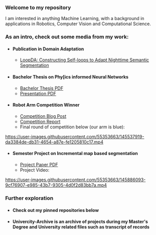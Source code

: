 ### Welcome to my repository
I am interested in anything Machine Learning, with a background in applications in Robotics, Computer Vision and Computational Science.

### As an intro, check out some media from my work:
- #### Publication in Domain Adaptation
  - [LoopDA: Constructing Self-loops to Adapt Nighttime Semantic Segmentation](https://openaccess.thecvf.com/content/WACV2023/html/Shen_LoopDA_Constructing_Self-Loops_To_Adapt_Nighttime_Semantic_Segmentation_WACV_2023_paper.html)
- #### Bachelor Thesis on Phy[ics informed Neural Networks
  - [Bachelor Thesis PDF](https://github.com/Zador-Pataki/Physics-Informed-Neural-Networks/files/7711682/Physics_Informed_NN.pdf)
  - [Presentation PDF](https://github.com/Zador-Pataki/Physics-Informed-Neural-Networks/files/7719785/thesis_presentation.pdf)
- #### Robot Arm Competition Winner
  - [Competition Blog Post](https://blog.seas.upenn.edu/virtual-robots-taking-risks-in-an-online-classroom/)
  - [Competition Report](https://github.com/Zador-Pataki/MEAM-520-2020/files/7690976/MEAM520_Final_Report.pdf)
  - Final round of competition below (our arm is blue):

https://user-images.githubusercontent.com/55353663/145537919-da3384de-db31-4654-a87e-fe1205810c17.mp4

- #### Semester Project on Incremental map based segmentation
  - [Project Paper PDF](https://github.com/Zador-Pataki/Incremental-map-based-semantic-segmentation/files/7706878/PLR.pdf)
  - Project Video:
 
https://user-images.githubusercontent.com/55353663/145886093-9cf76907-e985-43b7-9305-4d0f2d83bb7a.mp4

### Further exploration
- #### Check out my pinned repositories below
- #### Univercity-Archive is an archive of projects during my Master's Degree and University related files such as transcript of records



